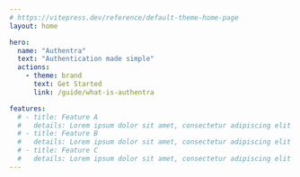 ```yaml
---
# https://vitepress.dev/reference/default-theme-home-page
layout: home

hero:
  name: "Authentra"
  text: "Authentication made simple"
  actions:
    - theme: brand
      text: Get Started
      link: /guide/what-is-authentra

features:
  # - title: Feature A
  #   details: Lorem ipsum dolor sit amet, consectetur adipiscing elit
  # - title: Feature B
  #   details: Lorem ipsum dolor sit amet, consectetur adipiscing elit
  # - title: Feature C
  #   details: Lorem ipsum dolor sit amet, consectetur adipiscing elit
---
```


